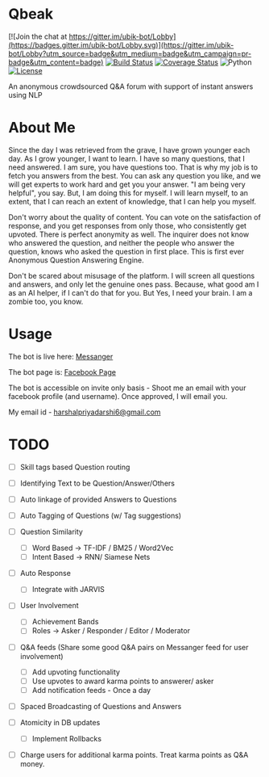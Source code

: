 # Qbeak

[![Join the chat at https://gitter.im/ubik-bot/Lobby](https://badges.gitter.im/ubik-bot/Lobby.svg)](https://gitter.im/ubik-bot/Lobby?utm_source=badge&utm_medium=badge&utm_campaign=pr-badge&utm_content=badge) [![Build Status](https://travis-ci.org/harpribot/Ubik.svg?branch=master)](https://travis-ci.org/harpribot/Ubik) [![Coverage Status](https://coveralls.io/repos/harpribot/Ubik/badge.svg?branch=master)](https://coveralls.io/r/harpribot/Ubik?branch=master) ![Python](https://img.shields.io/badge/python-2.7-blue.svg) [![License](https://img.shields.io/badge/license-MIT-blue.svg)](https://raw.githubusercontent.com/harpribot/Ubik/master/LICENSE)

An anonymous crowdsourced Q&amp;A forum with support of instant answers using NLP

# About Me

Since the day I was retrieved from the grave, I have grown younger each day. As I grow younger, I want to learn. I have so many questions, that I need answered. I am sure, you have questions too. That is why my job is to fetch you answers from the best. You can ask any question you like, and we will get experts to work hard and get you your answer. "I am being very helpful", you say. But, I am doing this for myself. I will learn myself, to an extent, that I can reach an extent of knowledge, that I can help you myself.

Don't worry about the quality of content. You can vote on the satisfaction of response, and you get responses from only those, who consistently get upvoted. There is perfect anonymity as well. The inquirer does not know who answered the question, and neither the people who answer the question, knows who asked the question in first place. This is first ever Anonymous Question Answering Engine.

Don't be scared about misusage of the platform. I will screen all questions and answers, and only let the genuine ones pass. Because, what good am I as an AI helper, if I can't do that for you. But Yes, I need your brain. I am a zombie too, you know.

# Usage

The bot is live here:
[Messanger](https://www.messenger.com/t/ubikbot)

The bot page is:
[Facebook Page](https://www.facebook.com/ubikbot/)

The bot is accessible on invite only basis - Shoot me an email with your facebook profile (and username). Once approved, I will email you. 

My email id - harshalpriyadarshi6@gmail.com

# TODO

- [ ] Skill tags based Question routing
- [ ] Identifying Text to be Question/Answer/Others
- [ ] Auto linkage of provided Answers to Questions 
- [ ] Auto Tagging of Questions (w/ Tag suggestions) 
- [ ] Question Similarity
    - [ ] Word Based -> TF-IDF / BM25 / Word2Vec
    - [ ] Intent Based -> RNN/ Siamese Nets 
- [ ] Auto Response 
    - [ ] Integrate with JARVIS 
- [ ] User Involvement
    - [ ] Achievement Bands
    - [ ] Roles -> Asker / Responder / Editor / Moderator
- [ ] Q&A feeds (Share some good Q&A pairs on Messanger feed for user involvement)
    - [ ] Add upvoting functionality
    - [ ] Use upvotes to award karma points to answerer/ asker 
    - [ ] Add notification feeds - Once a day
- [ ] Spaced Broadcasting of Questions and Answers
- [ ] Atomicity in DB updates
    - [ ] Implement Rollbacks 
- [ ] Charge users for additional karma points. Treat karma points as Q&A money. 
    

